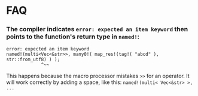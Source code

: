 # FAQ

### The compiler indicates `error: expected an item keyword` then points to the function's return type in `named!`:

```ignore
error: expected an item keyword
named!(multi<Vec<&str>>, many0!( map_res!(tag!( "abcd" ), str::from_utf8) ) );
             ^~~
```

This happens because the macro processor mistakes `>>` for an operator. It will work correctly by adding a space, like this: `named!(multi< Vec<&str> >, ...`
